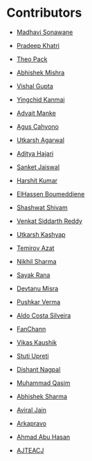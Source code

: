 # Contributors

- <a href="https://github.com/CODING-Enthusiast9857" target="_blank">Madhavi Sonawane</a>

- <a href="https://github.com/PradeepKhatri" target="_blank">Pradeep Khatri</a>

- <a href="https://github.com/FuriKuri" target="_blank">Theo Pack</a>

- <a href="https://github.com/Unseen-firebrand" target="_blank">Abhishek Mishra</a>

- <a href="https://github.com/guptamanu409" target="_blank">Vishal Gupta</a>

- <a href="https://github.com/Yingchid" target="_blank">Yingchid Kanmai</a>

- <a href="https://github.com/TGFlame" target="_blank">Advait Manke</a>

- <a href="https://github.com/balitax" target="_blank">Agus Cahyono</a>

- <a href="https://github.com/TGFlame" target="_blank">Utkarsh Agarwal</a>

- <a href="https://github.com/adityahajari14" target="_blank">Aditya Hajari</a>

- <a href="https://github.com/SanketJ29" target="_blank">Sanket Jaiswal</a>

- <a href="https://github.com/harshitkumar77" target="_blank">Harshit Kumar</a>

- <a href="https://github.com/Elhasssen" target="_blank">ElHassen Boumeddiene</a>

- <a href="https://github.com/Shashwat49" target="_blank">Shashwat Shivam</a>

- <a href="https://github.com/venkat-siddarth" target="_blank">Venkat Siddarth Reddy</a> 
 
- <a href="https://github.com/mrgentlemanus" target="_blank">Utkarsh Kashyap</a>

- <a href="https://github.com/temirovazat" target="_blank">Temirov Azat</a>

- <a href="https://github.com/Nikhilcode123" target="_blank">Nikhil Sharma</a>

- <a href="https://github.com/Sayak-Rana" target="_blank">Sayak Rana</a>

- <a href="https://github.com/devtanumisra" target="_blank">Devtanu Misra</a>

- <a href="https://github.com/pushkar2112" target="_blank">Pushkar Verma</a> 

- <a href="https://github.com/backtoaldo" target="_blank">Aldo Costa Silveira</a>

- <a href="https://github.com/fanchann" target="_blank">FanChann</a>

- <a href="https://github.com/vipul723" target="_blank">Vikas Kaushik</a>

- <a href="https://github.com/thestuti" target="_blank">Stuti Upreti</a>

- <a href="https://github.com/Dishant10" target="_blank">Dishant Nagpal</a>

- <a href="https://github.com/qasim0014" target="_blank">Muhammad Qasim</a>

- <a href="https://github.com/Abhisharma85" target="_blank">Abhishek Sharma</a>

- <a href="https://github.com/Aviral2002" target="_blank">Aviral Jain</a>

- <a href="https://github.com/arka9088" target="_blank">Arkapravo</a>

- <a href="https://github.com/eby8zevin" target="_blank">Ahmad Abu Hasan</a>

- <a href="https://github.com/AJTEACH" target="_blank">AJTEACJ</a>
